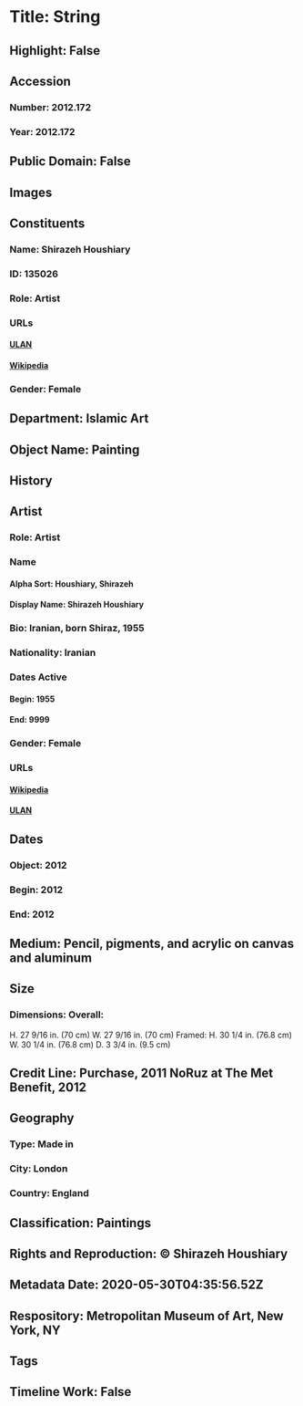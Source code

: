 # Title: String
## Highlight: False
## Accession
### Number: 2012.172
### Year: 2012.172
## Public Domain: False
## Images
## Constituents
### Name: Shirazeh Houshiary
### ID: 135026
### Role: Artist
### URLs
#### [ULAN](http://vocab.getty.edu/page/ulan/500098954)
#### [Wikipedia](https://www.wikidata.org/wiki/Q517651)
### Gender: Female
## Department: Islamic Art
## Object Name: Painting
## History
## Artist
### Role: Artist
### Name
#### Alpha Sort: Houshiary, Shirazeh
#### Display Name: Shirazeh Houshiary
### Bio: Iranian, born Shiraz, 1955
### Nationality: Iranian
### Dates Active
#### Begin: 1955
#### End: 9999
### Gender: Female
### URLs
#### [Wikipedia](https://www.wikidata.org/wiki/Q517651)
#### [ULAN](http://vocab.getty.edu/page/ulan/500098954)
## Dates
### Object: 2012
### Begin: 2012
### End: 2012
## Medium: Pencil, pigments, and acrylic on canvas and aluminum
## Size
### Dimensions: Overall:
  H. 27 9/16 in. (70 cm)
  W. 27 9/16 in. (70 cm)
Framed:
  H. 30 1/4 in. (76.8 cm)
  W. 30 1/4 in. (76.8 cm)
  D. 3 3/4 in. (9.5 cm)
## Credit Line: Purchase, 2011 NoRuz at The Met Benefit, 2012
## Geography
### Type: Made in
### City: London
### Country: England
## Classification: Paintings
## Rights and Reproduction: © Shirazeh Houshiary
## Metadata Date: 2020-05-30T04:35:56.52Z
## Respository: Metropolitan Museum of Art, New York, NY
## Tags
## Timeline Work: False